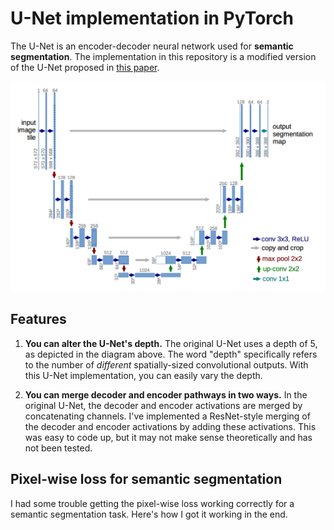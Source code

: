 # U-Net implementation in PyTorch

The U-Net is an encoder-decoder neural network used for **semantic segmentation**. The implementation in this repository is a modified version of the U-Net proposed in [this paper](https://arxiv.org/abs/1505.04597).

![U-Net Architecture](unet-architecture.png)

## Features

1. **You can alter the U-Net's depth.**
The original U-Net uses a depth of 5, as depicted in the diagram above. The word "depth" specifically 
refers to the number of *different* spatially-sized convolutional outputs. With this U-Net implementation, you can easily vary the depth.

2. **You can merge decoder and encoder pathways in two ways.**
In the original U-Net, the decoder and encoder activations are merged by concatenating channels.
I've implemented a ResNet-style merging of the decoder and encoder activations by adding
these activations. This was easy to code up, but it may not make sense theoretically and has not been tested.

## Pixel-wise loss for semantic segmentation
I had some trouble getting the pixel-wise loss working correctly for a semantic segmentation task.
Here's how I got it working in the end.
